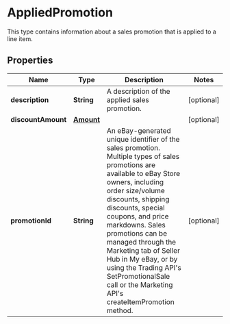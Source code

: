 

# AppliedPromotion

This type contains information about a sales promotion that is applied to a line item.

## Properties

Name | Type | Description | Notes
------------ | ------------- | ------------- | -------------
**description** | **String** | A description of the applied sales promotion. |  [optional]
**discountAmount** | [**Amount**](Amount.md) |  |  [optional]
**promotionId** | **String** | An eBay-generated unique identifier of the sales promotion. Multiple types of sales promotions are available to eBay Store owners, including order size/volume discounts, shipping discounts, special coupons, and price markdowns. Sales promotions can be managed through the Marketing tab of Seller Hub in My eBay, or by using the Trading API&#39;s SetPromotionalSale call or the Marketing API&#39;s createItemPromotion method. |  [optional]



